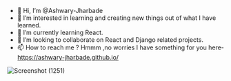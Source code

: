 - 👋 Hi, I’m @Ashwary-Jharbade
- 👀 I’m interested in learning and creating new things out of what I have learned.
- 🌱 I’m currently learning React.
- 💞️ I’m looking to collaborate on React and Django related projects.
- 📫 How to reach me ? Hmmm ,no worries I have something for you here- https://ashwary-jharbade.github.io/

![Screenshot (1251)](https://user-images.githubusercontent.com/55127977/144719202-1072313f-1a64-421d-9a9f-d3117ea61a3c.png)
